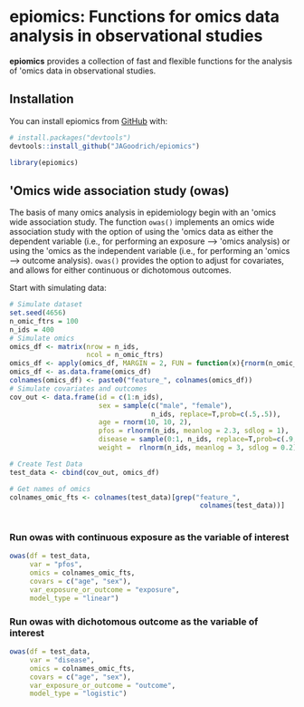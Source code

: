 # epiomics: Functions for omics data analysis in observational studies

**epiomics** provides a collection of fast and flexible functions for the analysis of 'omics data in observational studies. 

## Installation

You can install epiomics from [GitHub](https://github.com/) with:

``` r
# install.packages("devtools")
devtools::install_github("JAGoodrich/epiomics")

library(epiomics)
```

## 'Omics wide association study (owas) 

The basis of many omics analysis in epidemiology begin with an 'omics wide association study. The function `owas()` implements an omics wide association study with the option of using the 'omics data as either the dependent variable (i.e., for performing an exposure --> 'omics analysis) or using the 'omics as the independent variable (i.e., for performing an 'omics --> outcome analysis). `owas()` provides the option to adjust for covariates, and allows for either continuous or dichotomous outcomes.  


Start with simulating data: 
``` r
# Simulate dataset
set.seed(4656)
n_omic_ftrs = 100
n_ids = 400
# Simulate omics
omics_df <- matrix(nrow = n_ids, 
                   ncol = n_omic_ftrs)
omics_df <- apply(omics_df, MARGIN = 2, FUN = function(x){rnorm(n_omic_ftrs)})
omics_df <- as.data.frame(omics_df)
colnames(omics_df) <- paste0("feature_", colnames(omics_df))
# Simulate covariates and outcomes
cov_out <- data.frame(id = c(1:n_ids), 
                      sex = sample(c("male", "female"), 
                                   n_ids, replace=T,prob=c(.5,.5)),
                      age = rnorm(10, 10, 2),
                      pfos = rlnorm(n_ids, meanlog = 2.3, sdlog = 1),
                      disease = sample(0:1, n_ids, replace=T,prob=c(.9,.1)),
                      weight =  rlnorm(n_ids, meanlog = 3, sdlog = 0.2))

# Create Test Data
test_data <- cbind(cov_out, omics_df)

# Get names of omics
colnames_omic_fts <- colnames(test_data)[grep("feature_",
                                               colnames(test_data))]
                                               
```


### Run owas with continuous exposure as the variable of interest  

``` r
owas(df = test_data, 
     var = "pfos", 
     omics = colnames_omic_fts, 
     covars = c("age", "sex"), 
     var_exposure_or_outcome = "exposure", 
     model_type = "linear")
```


### Run owas with dichotomous outcome as the variable of interest

``` r
owas(df = test_data, 
     var = "disease", 
     omics = colnames_omic_fts, 
     covars = c("age", "sex"), 
     var_exposure_or_outcome = "outcome", 
     model_type = "logistic")
``` 
